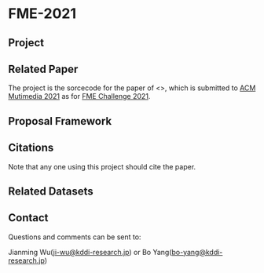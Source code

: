 # FME-2021

## Project


## Related Paper

The project is the sorcecode for the paper of <<Facial Action Unit-based Deep Learning Framework for Spotting Macro- and Micro-expressions in Long Video Sequences>>, which is submitted to [ACM Mutimedia 2021](https://2021.acmmm.org/) as for [FME Challenge 2021](https://megc2021.github.io/index.html).

  
## Proposal Framework
  

    
## Citations

Note that any one using this project should cite the paper.

  
## Related Datasets

  
## Contact
  
Questions and comments can be sent to:

Jianming Wu(ji-wu@kddi-research.jp) or Bo Yang(bo-yang@kddi-research.jp)


  


